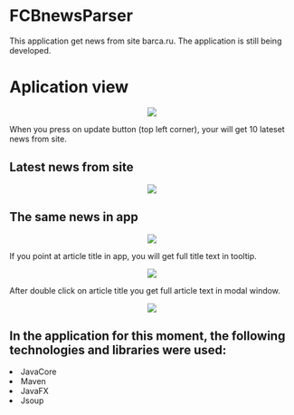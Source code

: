 # FCBnewsParser
This application get news from site barca.ru. The application is still being developed.
<h1>Aplication view</h1>

<p align="center">
  <img src="https://user-images.githubusercontent.com/18110699/35803108-2e4e1002-0aa5-11e8-9079-0c72513f6700.png">
</p>

When you press on update button (top left corner), your will get 10 lateset news from site.
<h2>Latest news from site</h2>
<p align="center">
  <img src="https://user-images.githubusercontent.com/18110699/35803435-66cd9ffa-0aa6-11e8-91eb-c700d3801cc8.png">
</p>
<h2>The same news in app</h2>
<p align="center">
  <img src="https://user-images.githubusercontent.com/18110699/35803359-1fc989ac-0aa6-11e8-91d3-7b561b2d7bd0.png">
</p>

If you point at article title in app,  you will get full title text in tooltip. 
<p align="center">
  <img src="https://user-images.githubusercontent.com/18110699/35803559-cb1c9eca-0aa6-11e8-8cf5-b1d688883fc7.png">
</p>

After double click on article title you get full article text in modal window.
<p align="center">
  <img src="https://user-images.githubusercontent.com/18110699/35803802-b760f646-0aa7-11e8-9ce1-e4c1d13ae2d9.png">
</p>

<h2>In the application for this moment, the following technologies and libraries were used:</h1>
<li>JavaCore</li>
<li>Maven</li>
<li>JavaFX</li>
<li>Jsoup</li>
